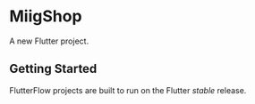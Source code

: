 # MiigShop

A new Flutter project.

## Getting Started

FlutterFlow projects are built to run on the Flutter _stable_ release.
